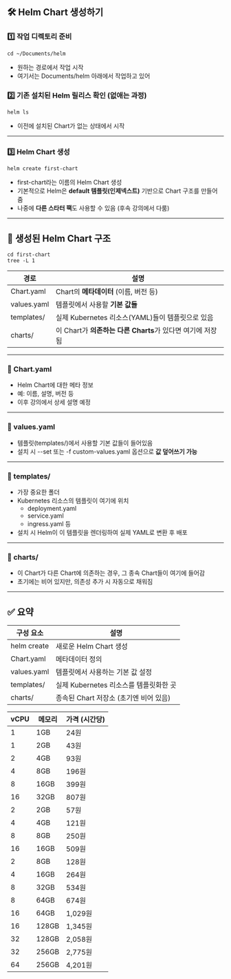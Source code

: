 ## **🛠️ Helm Chart 생성하기**

### **1️⃣ 작업 디렉토리 준비**

```
cd ~/Documents/helm
```

- 원하는 경로에서 작업 시작
- 여기서는 Documents/helm 아래에서 작업하고 있어

### **2️⃣ 기존 설치된 Helm 릴리스 확인 (없애는 과정)**

```
helm ls
```

- 이전에 설치된 Chart가 없는 상태에서 시작

---

### **3️⃣ Helm Chart 생성**

```
helm create first-chart
```

- first-chart라는 이름의 Helm Chart 생성
- 기본적으로 Helm은 **default 템플릿(인제넥스트)** 기반으로 Chart 구조를 만들어 줌
- 나중에 **다른 스타터 팩**도 사용할 수 있음 (후속 강의에서 다룸)

---
## **📁 생성된 Helm Chart 구조**

```
cd first-chart
tree -L 1
```

|**경로**|**설명**|
|---|---|
|Chart.yaml|Chart의 **메타데이터** (이름, 버전 등)|
|values.yaml|템플릿에서 사용할 **기본 값들**|
|templates/|실제 Kubernetes 리소스(YAML)들이 템플릿으로 있음|
|charts/|이 Chart가 **의존하는 다른 Charts**가 있다면 여기에 저장됨|

---

### **📄 Chart.yaml**
- Helm Chart에 대한 메타 정보
- 예: 이름, 설명, 버전 등
- 이후 강의에서 상세 설명 예정

---

### **📄 values.yaml**
- 템플릿(templates/)에서 사용할 기본 값들이 들어있음
- 설치 시 --set 또는 -f custom-values.yaml 옵션으로 **값 덮어쓰기 가능**

---

### **📁 templates/**

- 가장 중요한 폴더
- Kubernetes 리소스의 템플릿이 여기에 위치
    - deployment.yaml
    - service.yaml
    - ingress.yaml 등
- 설치 시 Helm이 이 템플릿을 렌더링하여 실제 YAML로 변환 후 배포

---

### **📁 charts/**
- 이 Chart가 다른 Chart에 의존하는 경우, 그 종속 Chart들이 여기에 들어감
- 초기에는 비어 있지만, 의존성 추가 시 자동으로 채워짐

---

## **✅ 요약**

|**구성 요소**|**설명**|
|---|---|
|helm create <name>|새로운 Helm Chart 생성|
|Chart.yaml|메타데이터 정의|
|values.yaml|템플릿에서 사용하는 기본 값 설정|
|templates/|실제 Kubernetes 리소스를 템플릿화한 곳|
|charts/|종속된 Chart 저장소 (초기엔 비어 있음)|



|vCPU|메모리|가격 (시간당)|
|---|---|---|
|1|1GB|24원|
|1|2GB|43원|
|2|4GB|93원|
|4|8GB|196원|
|8|16GB|399원|
|16|32GB|807원|
|2|2GB|57원|
|4|4GB|121원|
|8|8GB|250원|
|16|16GB|509원|
|2|8GB|128원|
|4|16GB|264원|
|8|32GB|534원|
|8|64GB|674원|
|16|64GB|1,029원|
|16|128GB|1,345원|
|32|128GB|2,058원|
|32|256GB|2,775원|
|64|256GB|4,201원|
